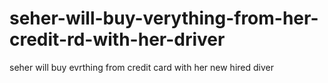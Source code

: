 # seher-will-buy-verything-from-her-credit-rd-with-her-driver
seher will buy evrthing from credit card with her new hired diver
